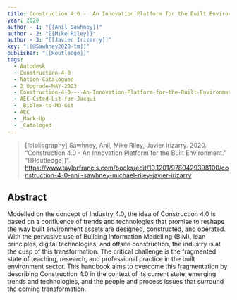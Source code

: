 ```yaml
---
title: Construction 4.0 -  An Innovation Platform for the Built Environment
year: 2020
author - 1: "[[Anil Sawhney]]"
author - 2: "[[Mike Riley]]"
author - 3: "[[Javier Irizarry]]"
key: "[[@Sawhney2020-tm]]"
publisher: "[[Routledge]]"
tags:
  - Autodesk
  - Construction-4-0
  - Notion-Catalogued
  - 2_Upgrade-MAY-2023
  - Construction-4-0----An-Innovation-Platform-for-the-Built-Environment
  - AEC-Cited-Lit-for-Jacqui
  - _BibTex-to-MD-Git
  - AEC
  - _Mark-Up
  - _Cataloged
---
```


> [!bibliography]
> Sawhney, Anil, Mike Riley, Javier Irizarry. 2020. “Construction 4.0 -  An Innovation Platform for the Built Environment.” "[[Routledge]]". https://www.taylorfrancis.com/books/edit/10.1201/9780429398100/construction-4-0-anil-sawhney-michael-riley-javier-irizarry

## Abstract
Modelled on the concept of Industry 4.0, the idea of Construction 4.0 is based on a confluence of trends and technologies that promise to reshape the way built environment assets are designed, constructed, and operated. With the pervasive use of Building Information Modelling (BIM), lean principles, digital technologies, and offsite construction, the industry is at the cusp of this transformation. The critical challenge is the fragmented state of teaching, research, and professional practice in the built environment sector. This handbook aims to overcome this fragmentation by describing Construction 4.0 in the context of its current state, emerging trends and technologies, and the people and process issues that surround the coming transformation.